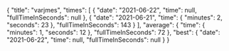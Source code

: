 {
  "title": "varjmes",
  "times": [
    {
      "date": "2021-06-22",
      "time": null,
      "fullTimeInSeconds": null
    },
    {
      "date": "2021-06-21",
      "time": {
        "minutes": 2,
        "seconds": 23
      },
      "fullTimeInSeconds": 143
    }
  ],
  "average": {
    "time": {
      "minutes": 1,
      "seconds": 12
    },
    "fullTimeInSeconds": 72
  },
  "best": {
    "date": "2021-06-22",
    "time": null,
    "fullTimeInSeconds": null
  }
}